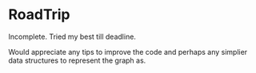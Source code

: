 # RoadTrip

Incomplete. Tried my best till deadline. 

Would appreciate any tips to improve the code and perhaps any simplier data structures to represent the graph as.
